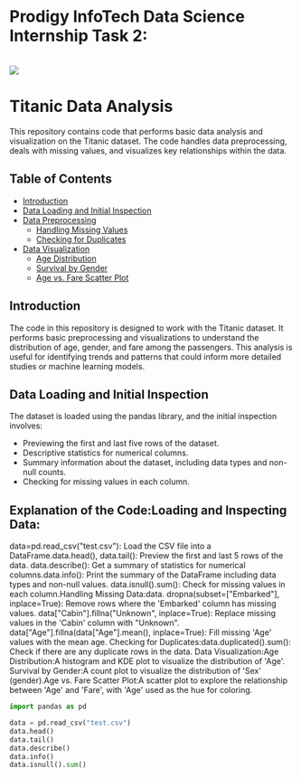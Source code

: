 # Prodigy InfoTech Data Science Internship Task 2:
<br>
<img src="![ds 02](https://github.com/user-attachments/assets/c5c5b578-a703-4955-a92c-f2d8daa917d7)

"

# Titanic Data Analysis

This repository contains code that performs basic data analysis and visualization on the Titanic dataset. The code handles data preprocessing, deals with missing values, and visualizes key relationships within the data.

## Table of Contents
- [Introduction](#introduction)
- [Data Loading and Initial Inspection](#data-loading-and-initial-inspection)
- [Data Preprocessing](#data-preprocessing)
  - [Handling Missing Values](#handling-missing-values)
  - [Checking for Duplicates](#checking-for-duplicates)
- [Data Visualization](#data-visualization)
  - [Age Distribution](#age-distribution)
  - [Survival by Gender](#survival-by-gender)
  - [Age vs. Fare Scatter Plot](#age-vs-fare-scatter-plot)

## Introduction

The code in this repository is designed to work with the Titanic dataset. It performs basic preprocessing and visualizations to understand the distribution of age, gender, and fare among the passengers. This analysis is useful for identifying trends and patterns that could inform more detailed studies or machine learning models.

## Data Loading and Initial Inspection

The dataset is loaded using the pandas library, and the initial inspection involves:

- Previewing the first and last five rows of the dataset.
- Descriptive statistics for numerical columns.
- Summary information about the dataset, including data types and non-null counts.
- Checking for missing values in each column.

## Explanation of the Code:Loading and Inspecting Data:

data=pd.read_csv("test.csv"): Load the CSV file into a DataFrame.data.head(), data.tail(): Preview the first and last 5 rows of the data.
data.describe(): Get a summary of statistics for numerical columns.data.info(): Print the summary of the DataFrame including data types and non-null values.
data.isnull().sum():
Check for missing values in each column.Handling Missing Data:data.
dropna(subset=["Embarked"], inplace=True): Remove rows where the 'Embarked' column has missing values.
data["Cabin"].fillna("Unknown", inplace=True): Replace missing values in the 'Cabin' column with "Unknown".
data["Age"].fillna(data["Age"].mean(), inplace=True): Fill missing 'Age' values with the mean age.
Checking for Duplicates:data.duplicated().sum(): Check if there are any duplicate rows in the data.
Data Visualization:Age Distribution:A histogram and KDE plot to visualize the distribution of 'Age'.
Survival by Gender:A count plot to visualize the distribution of 'Sex' (gender).Age vs.
 Fare Scatter Plot:A scatter plot to explore the relationship between 'Age' and 'Fare', with 'Age' used as the hue for coloring.

```python
import pandas as pd

data = pd.read_csv("test.csv")
data.head()
data.tail()
data.describe()
data.info()
data.isnull().sum()






